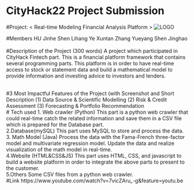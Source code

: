 
# CityHack22 Project Submission
#Project: < Real-time Modeling Financial Analysis Platform >
![LOGO](https://user-images.githubusercontent.com/88543639/151689462-2310058a-7a4e-488c-9fac-f61f1f4eedd3.jpg)

#Members
HU Jinhe <Leader>
Shen Lihang
Ye Xuntan
Zhang Yueyang
Shen Jinghao  
<br/>
#Description of the Project (300 words)
A project which participated in CityHack Fintech part. This is a financial platform framework that contains several programming parts. This platform is in order to have real-time access to stock or statement data and build a mathematical model to provide information and investing advice to investors and lenders.
  
<br/>
#3 Most Impactful Features of the Project (with Screenshot and Short Description
(1) Data Source & Scientific Modelling
(2) Risk & Credit Assessment
(3) Forecasting & Portfolio Recommendation
  
  
<br/>
# Tech used 
1. Web crawler (Python)
This part is a python web crawler that could real-time catch the related information and save them in a CSV file which is prepared for the Database part.
  
   
<br/>
2.Database(mySQL)
This part uses MySQL to store and process the data.  
<br/>
3. Math Model (Java)
Process the data with the Fama-French three-factor model and multivariate regression model. Update the data and realize visualization of the math model in real-time.  
<br/>
4.Website (HTML&CSS&JS)
This part uses HTML, CSS, and javascript to build a website platform in order to integrate the above parts to present to the customer.  
<br/>
5.Others
Some CSV files from a python web crawler.  
<br/>
#Link
  https://www.youtube.com/watch?v=7vicZAru_-g&feature=youtu.be
